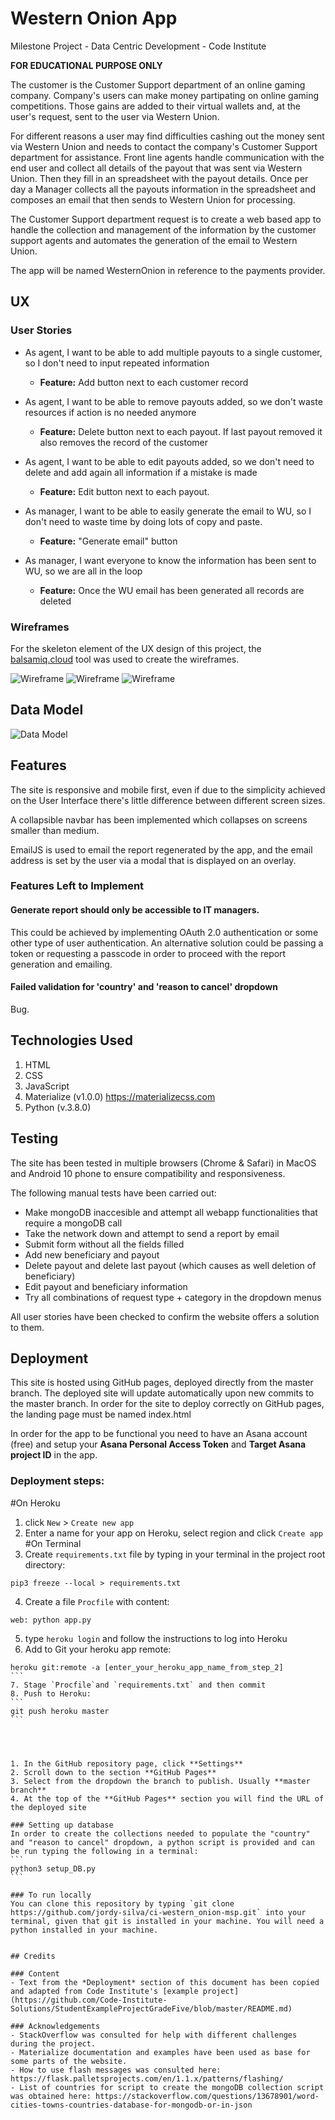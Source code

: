 # Western Onion App

Milestone Project - Data Centric Development - Code Institute

**FOR EDUCATIONAL PURPOSE ONLY**

The customer is the Customer Support department of an online gaming company. Company's users can make money partipating on online gaming competitions. Those gains are added to their virtual wallets and, at the user's request, sent to the user via Western Union.

For different reasons a user may find difficulties cashing out the money sent via Western Union and needs to contact the company's Customer Support department for assistance. Front line agents handle communication with the end user and collect all details of the payout that was sent via Western Union. Then they fill in an spreadsheet with the payout details. Once per day a Manager collects all the payouts information in the spreadsheet and composes an email that then sends to Western Union for processing.

The Customer Support department request is to create a web based app to handle the collection and management of the information by the customer support agents and automates the generation of the email to Western Union.

The app will be named WesternOnion in reference to the payments provider.
 
## UX
### User Stories

- As agent, I want to be able to add multiple payouts to a single customer, so I don't need to input repeated information
    - **Feature:** Add button next to each customer record

- As agent, I want to be able to remove payouts added, so we don't waste resources if action is no needed anymore
    - **Feature:** Delete button next to each payout. If last payout removed it also removes the record of the customer

- As agent, I want to be able to edit payouts added, so we don't need to delete and add again all information if a mistake is made
    - **Feature:** Edit button next to each payout.

- As manager, I want to be able to easily generate the email to WU, so I don't need to waste time by doing lots of copy and paste.
    - **Feature:** "Generate email" button

- As manager, I want everyone to know the information has been sent to WU, so we are all in the loop
    - **Feature:** Once the WU email has been generated all records are deleted

### Wireframes
For the skeleton element of the UX design of this project, the [balsamiq.cloud](https://balsamiq.cloud) tool was used to create the wireframes.

![Wireframe](static/assets/images/Desktop_Home.png) ![Wireframe](static/assets/images/Desktop_New_Request.png) ![Wireframe](static/assets/images/mobile.png)

## Data Model
![Data Model](static/assets/images/ER_Diagram.png)

## Features
The site is responsive and mobile first, even if due to the simplicity achieved on the User Interface there's little difference between different screen sizes.

A collapsible navbar has been implemented which collapses on screens smaller than medium.

EmailJS is used to email the report regenerated by the app, and the email address is set by the user via a modal that is displayed on an overlay.

### Features Left to Implement
#### Generate report should only be accessible to IT managers.
This could be achieved by implementing OAuth 2.0 authentication or some other type of user authentication. An alternative solution could be passing a token or requesting a passcode in order to proceed with the report generation and emailing.

#### Failed validation for 'country' and 'reason to cancel' dropdown
Bug.

## Technologies Used

1. HTML
2. CSS
3. JavaScript
3. Materialize (v1.0.0) https://materializecss.com
4. Python (v.3.8.0)

## Testing

The site has been tested in multiple browsers (Chrome & Safari) in MacOS and Android 10 phone to ensure compatibility and responsiveness.

The following manual tests have been carried out:
- Make mongoDB inaccesible and attempt all webapp functionalities that require a mongoDB call
- Take the network down and attempt to send a report by email
- Submit form without all the fields filled
- Add new beneficiary and payout
- Delete payout and delete last payout (which causes as well deletion of beneficiary)
- Edit payout and beneficiary information
- Try all combinations of request type + category in the dropdown menus

All user stories have been checked to confirm the website offers a solution to them.

## Deployment

This site is hosted using GitHub pages, deployed directly from the master branch. The deployed site will update automatically upon new commits to the master branch. In order for the site to deploy correctly on GitHub pages, the landing page must be named index.html

In order for the app to be functional you need to have an Asana account (free) and setup your **Asana Personal Access Token** and **Target Asana project ID** in the app.

### Deployment steps:
#On Heroku
1. click `New` > `Create new app`
2. Enter a name for your app on Heroku, select region and click `Create app`
#On Terminal
3. Create `requirements.txt` file by typing in your terminal in the project root directory:
```
pip3 freeze --local > requirements.txt
````
4. Create a file `Procfile` with content:
```
web: python app.py
```
5. type `heroku login` and follow the instructions to log into Heroku
6. Add to Git your heroku app remote:
````
heroku git:remote -a [enter_your_heroku_app_name_from_step_2]
```
7. Stage `Procfile`and `requirements.txt` and then commit
8. Push to Heroku:
```
git push heroku master
```




1. In the GitHub repository page, click **Settings**
2. Scroll down to the section **GitHub Pages**
3. Select from the dropdown the branch to publish. Usually **master branch**
4. At the top of the **GitHub Pages** section you will find the URL of the deployed site

### Setting up database
In order to create the collections needed to populate the "country" and "reason to cancel" dropdown, a python script is provided and can be run typing the following in a terminal:
```
python3 setup_DB.py
```

### To run locally
You can clone this repository by typing `git clone https://github.com/jordy-silva/ci-western_onion-msp.git` into your terminal, given that git is installed in your machine. You will need a python installed in your machine.


## Credits

### Content
- Text from the *Deployment* section of this document has been copied and adapted from Code Institute's [example project](https://github.com/Code-Institute-Solutions/StudentExampleProjectGradeFive/blob/master/README.md)

### Acknowledgements
- StackOverflow was consulted for help with different challenges during the project.
- Materialize documentation and examples have been used as base for some parts of the website.
- How to use flash messages was consulted here: https://flask.palletsprojects.com/en/1.1.x/patterns/flashing/
- List of countries for script to create the mongoDB collection script was obtained here: https://stackoverflow.com/questions/13678901/word-cities-towns-countries-database-for-mongodb-or-in-json
